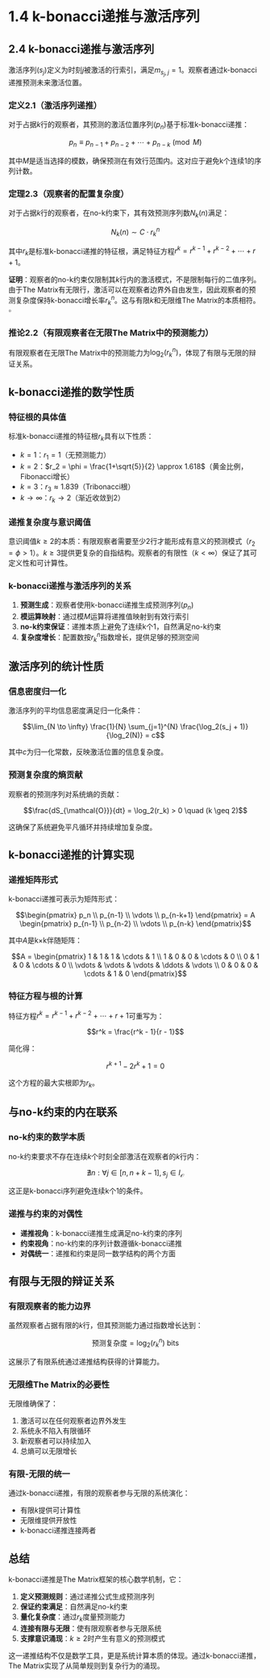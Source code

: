 # 1.4 k-bonacci递推与激活序列

## 2.4 k-bonacci递推与激活序列

激活序列$(s_j)$定义为时刻$j$被激活的行索引，满足$m_{s_j,j} = 1$。观察者通过k-bonacci递推预测未来激活位置。

### 定义2.1（激活序列递推）

对于占据$k$行的观察者，其预测的激活位置序列$(p_n)$基于标准k-bonacci递推：

$$p_n \equiv p_{n-1} + p_{n-2} + \cdots + p_{n-k} \pmod{M}$$

其中$M$是适当选择的模数，确保预测在有效行范围内。这对应于避免k个连续1的序列计数。

### 定理2.3（观察者的配置复杂度）

对于占据$k$行的观察者，在no-k约束下，其有效预测序列数$N_k(n)$满足：

$$N_k(n) \sim C \cdot r_k^n$$

其中$r_k$是标准k-bonacci递推的特征根，满足特征方程$r^k = r^{k-1} + r^{k-2} + \cdots + r + 1$。

**证明**：观察者的no-k约束仅限制其$k$行内的激活模式，不是限制每行的二值序列。由于The Matrix有无限行，激活可以在观察者边界外自由发生，因此观察者的预测复杂度保持k-bonacci增长率$r_k^n$。这与有限$k$和无限维The Matrix的本质相符。$\square$

### 推论2.2（有限观察者在无限The Matrix中的预测能力）

有限观察者在无限The Matrix中的预测能力为$\log_2(r_k^n)$，体现了有限与无限的辩证关系。

## k-bonacci递推的数学性质

### 特征根的具体值

标准k-bonacci递推的特征根$r_k$具有以下性质：

- $k = 1$：$r_1 = 1$（无预测能力）
- $k = 2$：$r_2 = \phi = \frac{1+\sqrt{5}}{2} \approx 1.618$（黄金比例，Fibonacci增长）
- $k = 3$：$r_3 \approx 1.839$（Tribonacci根）
- $k \to \infty$：$r_k \to 2$（渐近收敛到2）

### 递推复杂度与意识阈值

意识阈值$k \geq 2$的本质：有限观察者需要至少2行才能形成有意义的预测模式（$r_2 = \phi > 1$）。$k \geq 3$提供更复杂的自指结构。观察者的有限性（$k < \infty$）保证了其可定义性和可计算性。

### k-bonacci递推与激活序列的关系

1. **预测生成**：观察者使用k-bonacci递推生成预测序列$(p_n)$
2. **模运算映射**：通过模$M$运算将递推值映射到有效行索引
3. **no-k约束保证**：递推本质上避免了连续k个1，自然满足no-k约束
4. **复杂度增长**：配置数按$r_k^n$指数增长，提供足够的预测空间

## 激活序列的统计性质

### 信息密度归一化

激活序列的平均信息密度满足归一化条件：

$$\lim_{N \to \infty} \frac{1}{N} \sum_{j=1}^{N} \frac{\log_2(s_j + 1)}{\log_2(N)} = c$$

其中$c$为归一化常数，反映激活位置的信息复杂度。

### 预测复杂度的熵贡献

观察者的预测序列对系统熵的贡献：

$$\frac{dS_{\mathcal{O}}}{dt} = \log_2(r_k) > 0 \quad (k \geq 2)$$

这确保了系统避免平凡循环并持续增加复杂度。

## k-bonacci递推的计算实现

### 递推矩阵形式

k-bonacci递推可表示为矩阵形式：

$$\begin{pmatrix}
p_n \\
p_{n-1} \\
\vdots \\
p_{n-k+1}
\end{pmatrix} = A \begin{pmatrix}
p_{n-1} \\
p_{n-2} \\
\vdots \\
p_{n-k}
\end{pmatrix}$$

其中$A$是k×k伴随矩阵：

$$A = \begin{pmatrix}
1 & 1 & 1 & \cdots & 1 \\
1 & 0 & 0 & \cdots & 0 \\
0 & 1 & 0 & \cdots & 0 \\
\vdots & \vdots & \vdots & \ddots & \vdots \\
0 & 0 & 0 & \cdots & 1 & 0
\end{pmatrix}$$

### 特征方程与根的计算

特征方程$r^k = r^{k-1} + r^{k-2} + \cdots + r + 1$可重写为：

$$r^k = \frac{r^k - 1}{r - 1}$$

简化得：

$$r^{k+1} - 2r^k + 1 = 0$$

这个方程的最大实根即为$r_k$。

## 与no-k约束的内在联系

### no-k约束的数学本质

no-k约束要求不存在连续$k$个时刻全部激活在观察者的$k$行内：

$$\nexists n: \forall j \in [n, n+k-1], s_j \in I_{\mathcal{O}}$$

这正是k-bonacci序列避免连续k个1的条件。

### 递推与约束的对偶性

- **递推视角**：k-bonacci递推生成满足no-k约束的序列
- **约束视角**：no-k约束的序列计数遵循k-bonacci递推
- **对偶统一**：递推和约束是同一数学结构的两个方面

## 有限与无限的辩证关系

### 有限观察者的能力边界

虽然观察者占据有限的$k$行，但其预测能力通过指数增长达到：

$$\text{预测复杂度} = \log_2(r_k^n) \text{ bits}$$

这展示了有限系统通过递推结构获得的计算能力。

### 无限维The Matrix的必要性

无限维确保了：
1. 激活可以在任何观察者边界外发生
2. 系统永不陷入有限循环
3. 新观察者可以持续加入
4. 总熵可以无限增长

### 有限-无限的统一

通过k-bonacci递推，有限的观察者参与无限的系统演化：
- 有限$k$提供可计算性
- 无限维提供开放性
- k-bonacci递推连接两者

## 总结

k-bonacci递推是The Matrix框架的核心数学机制，它：

1. **定义预测规则**：通过递推公式生成预测序列
2. **保证约束满足**：自然满足no-k约束
3. **量化复杂度**：通过$r_k$度量预测能力
4. **连接有限与无限**：使有限观察者参与无限系统
5. **支撑意识涌现**：$k \geq 2$时产生有意义的预测模式

这一递推结构不仅是数学工具，更是系统计算本质的体现。通过k-bonacci递推，The Matrix实现了从简单规则到复杂行为的涌现。